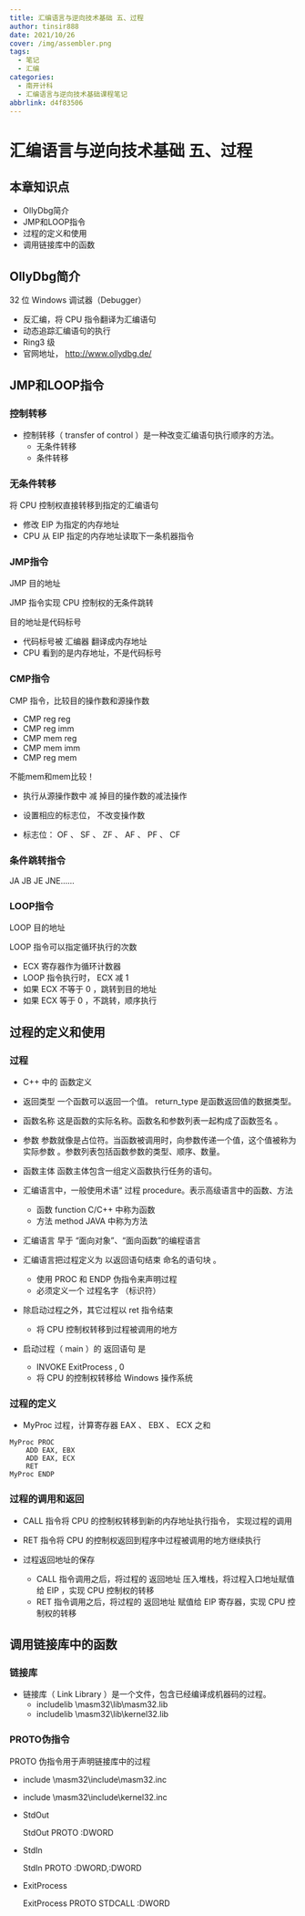 ```yaml
---
title: 汇编语言与逆向技术基础 五、过程
author: tinsir888
date: 2021/10/26
cover: /img/assembler.png
tags:
  - 笔记
  - 汇编
categories:
  - 南开计科
  - 汇编语言与逆向技术基础课程笔记
abbrlink: d4f83506
---
```

# 汇编语言与逆向技术基础 五、过程

## 本章知识点

- OllyDbg简介
- JMP和LOOP指令
- 过程的定义和使用
- 调用链接库中的函数

## OllyDbg简介

32 位 Windows 调试器（Debugger）

- 反汇编，将 CPU 指令翻译为汇编语句
- 动态追踪汇编语句的执行
- Ring3 级
- 官网地址， http://www.ollydbg.de/

## JMP和LOOP指令

### 控制转移
- 控制转移（ transfer of control ）是一种改变汇编语句执行顺序的方法。
  - 无条件转移
  - 条件转移

### 无条件转移

将 CPU 控制权直接转移到指定的汇编语句

- 修改 EIP 为指定的内存地址
- CPU 从 EIP 指定的内存地址读取下一条机器指令

### JMP指令

JMP 目的地址

JMP 指令实现 CPU 控制权的无条件跳转

目的地址是代码标号

- 代码标号被 汇编器 翻译成内存地址
- CPU 看到的是内存地址，不是代码标号

### CMP指令
CMP 指令，比较目的操作数和源操作数

- CMP reg reg
- CMP reg imm
- CMP mem reg
- CMP mem imm
- CMP reg mem

不能mem和mem比较！

- 执行从源操作数中 减 掉目的操作数的减法操作

- 设置相应的标志位， 不改变操作数
- 标志位： OF 、 SF 、 ZF 、 AF 、 PF 、 CF

### 条件跳转指令 

JA JB JE JNE……

### LOOP指令
LOOP 目的地址

LOOP 指令可以指定循环执行的次数

- ECX 寄存器作为循环计数器
- LOOP 指令执行时， ECX 减 1
- 如果 ECX 不等于 0 ，跳转到目的地址
- 如果 ECX 等于 0 ，不跳转，顺序执行

## 过程的定义和使用

### 过程

- C++ 中的 函数定义

- 返回类型 一个函数可以返回一个值。 return_type 是函数返回值的数据类型。

- 函数名称 这是函数的实际名称。函数名和参数列表一起构成了函数签名 。

- 参数 参数就像是占位符。当函数被调用时，向参数传递一个值，这个值被称为 实际参数 。参数列表包括函数参数的类型、顺序、数量。

- 函数主体 函数主体包含一组定义函数执行任务的语句。



- 汇编语言中，一般使用术语“ 过程 procedure。表示高级语言中的函数、方法
  - 函数 function C/C++ 中称为函数
  - 方法 method JAVA 中称为方法
- 汇编语言 早于 “面向对象”、“面向函数”的编程语言
- 汇编语言把过程定义为 以返回语句结束 命名的语句块 。
  - 使用 PROC 和 ENDP 伪指令来声明过程
  - 必须定义一个 过程名字 （标识符）
- 除启动过程之外，其它过程以 ret 指令结束
  - 将 CPU 控制权转移到过程被调用的地方
- 启动过程（ main ）的 返回语句 是
  - INVOKE ExitProcess , 0
  - 将 CPU 的控制权转移给 Windows 操作系统

### 过程的定义

- MyProc 过程，计算寄存器 EAX 、 EBX 、 ECX 之和

```assembly
MyProc PROC
	ADD EAX, EBX
	ADD EAX, ECX
	RET
MyProc ENDP
```

### 过程的调用和返回

- CALL 指令将 CPU 的控制权转移到新的内存地址执行指令， 实现过程的调用

- RET 指令将 CPU 的控制权返回到程序中过程被调用的地方继续执行

- 过程返回地址的保存
  - CALL 指令调用之后，将过程的 返回地址 压入堆栈，将过程入口地址赋值给 EIP ，实现 CPU 控制权的转移
  - RET 指令调用之后，将过程的 返回地址 赋值给 EIP 寄存器，实现 CPU 控制权的转移

## 调用链接库中的函数

### 链接库

- 链接库（ Link Library ）是一个文件，包含已经编译成机器码的过程。
  - includelib \masm32\lib\masm32.lib
  - includelib \masm32\lib\kernel32.lib

### PROTO伪指令
PROTO 伪指令用于声明链接库中的过程

- include \masm32\include\masm32.inc
- include \masm32\include\kernel32.inc

- StdOut

  StdOut PROTO :DWORD

- StdIn

  StdIn PROTO :DWORD,:DWORD

- ExitProcess

  ExitProcess PROTO STDCALL :DWORD


